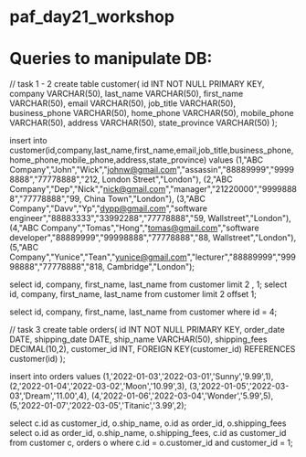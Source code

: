 # paf_day21_workshop
# Queries to manipulate DB:

// task 1  - 2
create table customer(
id INT NOT NULL PRIMARY KEY,
company VARCHAR(50),
last_name VARCHAR(50),
first_name VARCHAR(50),
email VARCHAR(50),
job_title VARCHAR(50),
business_phone VARCHAR(50),
home_phone VARCHAR(50),
mobile_phone VARCHAR(50),
address VARCHAR(50),
state_province VARCHAR(50)
);

insert into customer(id,company,last_name,first_name,email,job_title,business_phone,home_phone,mobile_phone,address,state_province)
values
(1,"ABC Company","John","Wick","johnw@gmail.com","assassin","88889999","99998888","77778888","212, London Street","London"),
(2,"ABC Company","Dep","Nick","nick@gmail.com","manager","21220000","99998888","77778888","99, China Town","London"),
(3,"ABC Company","Davv","Yp","dypp@gmail.com","software engineer","88883333","33992288","77778888","59, Wallstreet","London"),
(4,"ABC Company","Tomas","Hong","tomas@gmail.com","software developer","88889999","99998888","77778888","88, Wallstreet","London"),
(5,"ABC Company","Yunice","Tean","yunice@gmail.com","lecturer","88889999","99998888","77778888","818, Cambridge","London");


select id, company, first_name, last_name from customer limit 2 , 1;
select id, company, first_name, last_name from customer limit 2 offset 1;

select id, company, first_name, last_name from customer where id = 4;


// task 3
create table orders(
id INT NOT NULL PRIMARY KEY,
order_date DATE,
shipping_date DATE,
ship_name VARCHAR(50),
shipping_fees DECIMAL(10,2),
customer_id INT,
FOREIGN KEY(customer_id) REFERENCES customer(id)
);

insert into orders 
values
(1,'2022-01-03','2022-03-01','Sunny','9.99',1),
(2,'2022-01-04','2022-03-02','Moon','10.99',3),
(3,'2022-01-05','2022-03-03','Dream','11.00',4),
(4,'2022-01-06','2022-03-04','Wonder','5.99',5),
(5,'2022-01-07','2022-03-05','Titanic','3.99',2);


select c.id as customer_id, o.ship_name, o.id as order_id, o.shipping_fees
select o.id as order_id, o.ship_name, o.shipping_fees, c.id as customer_id
from customer c, orders o
where c.id = o.customer_id
and customer_id = 1;
